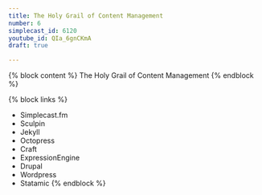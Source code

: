 ```yaml
---
title: The Holy Grail of Content Management
number: 6
simplecast_id: 6120
youtube_id: QIa_6gnCKmA
draft: true

---
```

{% block content %}
The Holy Grail of Content Management
{% endblock %}

{% block links %}
- Simplecast.fm
- Sculpin
- Jekyll
- Octopress
- Craft
- ExpressionEngine
- Drupal
- Wordpress
- Statamic
{% endblock %}

